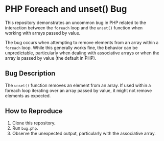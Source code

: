 # PHP Foreach and unset() Bug

This repository demonstrates an uncommon bug in PHP related to the interaction between the `foreach` loop and the `unset()` function when working with arrays passed by value.

The bug occurs when attempting to remove elements from an array within a `foreach` loop.  While this generally works fine, the behavior can be unpredictable, particularly when dealing with associative arrays or when the array is passed by value (the default in PHP).

## Bug Description

The `unset()` function removes an element from an array. If used within a foreach loop iterating over an array passed by value, it might not remove elements as expected.

## How to Reproduce

1. Clone this repository.
2. Run `bug.php`.
3. Observe the unexpected output, particularly with the associative array.